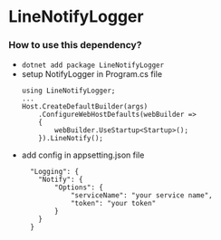 # LineNotifyLogger

### How to use this dependency?
- `dotnet add package LineNotifyLogger`
- setup NotifyLogger in Program.cs file
  ```
  using LineNotifyLogger;
  ...
  Host.CreateDefaultBuilder(args)
      .ConfigureWebHostDefaults(webBuilder =>
      {
          webBuilder.UseStartup<Startup>();
      }).LineNotify();
  ```
- add config in appsetting.json file
  ```
    "Logging": {
      "Notify": {
          "Options": {
              "serviceName": "your service name",
              "token": "your token"
          }
      }
    }
  ```
